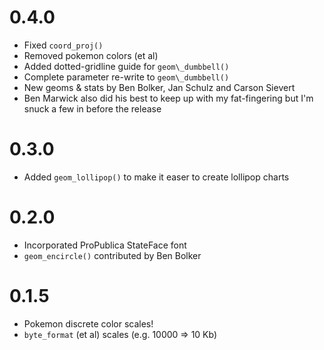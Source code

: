 0.4.0
=====================
* Fixed `coord_proj()`
* Removed pokemon colors (et al)
* Added dotted-gridline guide for `geom\_dumbbell()`
* Complete parameter re-write to `geom\_dumbbell()`
* New geoms & stats by Ben Bolker, Jan Schulz and Carson Sievert
* Ben Marwick also did his best to keep up with my fat-fingering but I'm snuck a few in before the release

0.3.0
=====================
* Added `geom_lollipop()` to make it easer to create lollipop charts

0.2.0
=====================
* Incorporated ProPublica StateFace font
* `geom_encircle()` contributed by Ben Bolker

0.1.5
=====================
* Pokemon discrete color scales!
* `byte_format` (et al) scales (e.g. 10000 => 10 Kb)
